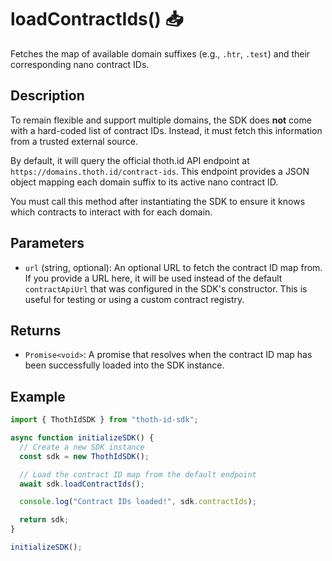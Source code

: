 # loadContractIds() 📥

Fetches the map of available domain suffixes (e.g., `.htr`, `.test`) and their corresponding nano contract IDs.

## Description

To remain flexible and support multiple domains, the SDK does **not** come with a hard-coded list of contract IDs. Instead, it must fetch this information from a trusted external source.

By default, it will query the official thoth.id API endpoint at `https://domains.thoth.id/contract-ids`. This endpoint provides a JSON object mapping each domain suffix to its active nano contract ID.

You must call this method after instantiating the SDK to ensure it knows which contracts to interact with for each domain.

## Parameters

- `url` (string, optional): An optional URL to fetch the contract ID map from. If you provide a URL here, it will be used instead of the default `contractApiUrl` that was configured in the SDK's constructor. This is useful for testing or using a custom contract registry.

## Returns

- `Promise<void>`: A promise that resolves when the contract ID map has been successfully loaded into the SDK instance.

## Example

```typescript
import { ThothIdSDK } from "thoth-id-sdk";

async function initializeSDK() {
  // Create a new SDK instance
  const sdk = new ThothIdSDK();

  // Load the contract ID map from the default endpoint
  await sdk.loadContractIds();

  console.log("Contract IDs loaded!", sdk.contractIds);

  return sdk;
}

initializeSDK();
```